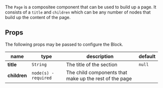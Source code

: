 The `Page` is a compositee component that can be used to build up a page. It consists of a `title` and `children` which can be
any number of nodes that build up the content of the page.

## Props

The following props may be passed to configure the Block.

| name         | type                 | description                                            | default |
| ------------ | -------------------- | ------------------------------------------------------ | ------- |
| **title**    | `String`             | The title of the section                               | `null`  |
| **children** | `node(s) - required` | The child components that make up the rest of the page |         |
